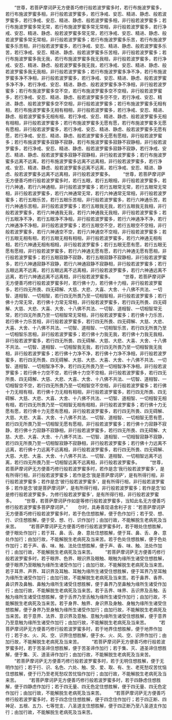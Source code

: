 <!-- { "loadSidebar": true } -->
　　“世尊，若菩萨摩诃萨无方便善巧修行般若波罗蜜多时，若行布施波罗蜜多，若行布施波罗蜜多相，非行般若波罗蜜多，若行净戒、安忍、精进、静虑、般若波罗蜜多，若行净戒、安忍、精进、静虑、般若波罗蜜多相，非行般若波罗蜜多；若行布施波罗蜜多常无常，若行布施波罗蜜多常无常相，非行般若波罗蜜多，若行净戒、安忍、精进、静虑、般若波罗蜜多常无常，若行净戒、安忍、精进、静虑、般若波罗蜜多常无常相，非行般若波罗蜜多；若行布施波罗蜜多乐苦，若行布施波罗蜜多乐苦相，非行般若波罗蜜多，若行净戒、安忍、精进、静虑、般若波罗蜜多乐苦，若行净戒、安忍、精进、静虑、般若波罗蜜多乐苦相，非行般若波罗蜜多；若行布施波罗蜜多我无我，若行布施波罗蜜多我无我相，非行般若波罗蜜多，若行净戒、安忍、精进、静虑、般若波罗蜜多我无我，若行净戒、安忍、精进、静虑、般若波罗蜜多我无我相，非行般若波罗蜜多；若行布施波罗蜜多净不净，若行布施波罗蜜多净不净相，非行般若波罗蜜多，若行净戒、安忍、精进、静虑、般若波罗蜜多净不净，若行净戒、安忍、精进、静虑、般若波罗蜜多净不净相，非行般若波罗蜜多；若行布施波罗蜜多空不空，若行布施波罗蜜多空不空相，非行般若波罗蜜多，若行净戒、安忍、精进、静虑、般若波罗蜜多空不空，若行净戒、安忍、精进、静虑、般若波罗蜜多空不空相，非行般若波罗蜜多；若行布施波罗蜜多无相有相，若行布施波罗蜜多无相有相相，非行般若波罗蜜多，若行净戒、安忍、精进、静虑、般若波罗蜜多无相有相，若行净戒、安忍、精进、静虑、般若波罗蜜多无相有相相，非行般若波罗蜜多；若行布施波罗蜜多无愿有愿，若行布施波罗蜜多无愿有愿相，非行般若波罗蜜多，若行净戒、安忍、精进、静虑、般若波罗蜜多无愿有愿，若行净戒、安忍、精进、静虑、般若波罗蜜多无愿有愿相，非行般若波罗蜜多；若行布施波罗蜜多寂静不寂静，若行布施波罗蜜多寂静不寂静相，非行般若波罗蜜多，若行净戒、安忍、精进、静虑、般若波罗蜜多寂静不寂静，若行净戒、安忍、精进、静虑、般若波罗蜜多寂静不寂静相，非行般若波罗蜜多；若行布施波罗蜜多远离不远离，若行布施波罗蜜多远离不远离相，非行般若波罗蜜多，若行净戒、安忍、精进、静虑、般若波罗蜜多远离不远离，若行净戒、安忍、精进、静虑、般若波罗蜜多远离不远离相，非行般若波罗蜜多。
　　“世尊，若菩萨摩诃萨无方便善巧修行般若波罗蜜多时，若行五眼，若行五眼相，非行般若波罗蜜多，若行六神通，若行六神通相，非行般若波罗蜜多；若行五眼常无常，若行五眼常无常相，非行般若波罗蜜多，若行六神通常无常，若行六神通常无常相，非行般若波罗蜜多；若行五眼乐苦，若行五眼乐苦相，非行般若波罗蜜多，若行六神通乐苦，若行六神通乐苦相，非行般若波罗蜜多；若行五眼我无我，若行五眼我无我相，非行般若波罗蜜多，若行六神通我无我，若行六神通我无我相，非行般若波罗蜜多；若行五眼净不净，若行五眼净不净相，非行般若波罗蜜多，若行六神通净不净，若行六神通净不净相，非行般若波罗蜜多；若行五眼空不空，若行五眼空不空相，非行般若波罗蜜多，若行六神通空不空，若行六神通空不空相，非行般若波罗蜜多；若行五眼无相有相，若行五眼无相有相相，非行般若波罗蜜多，若行六神通无相有相，若行六神通无相有相相，非行般若波罗蜜多；若行五眼无愿有愿，若行五眼无愿有愿相，非行般若波罗蜜多，若行六神通无愿有愿，若行六神通无愿有愿相，非行般若波罗蜜多；若行五眼寂静不寂静，若行五眼寂静不寂静相，非行般若波罗蜜多，若行六神通寂静不寂静，若行六神通寂静不寂静相，非行般若波罗蜜多；若行五眼远离不远离，若行五眼远离不远离相，非行般若波罗蜜多，若行六神通远离不远离，若行六神通远离不远离相，非行般若波罗蜜多。
　　“世尊，若菩萨摩诃萨无方便善巧修行般若波罗蜜多时，若行佛十力，若行佛十力相，非行般若波罗蜜多，若行四无所畏、四无碍解、大慈、大悲、大喜、大舍、十八佛不共法、一切智、道相智、一切相智，若行四无所畏乃至一切相智相，非行般若波罗蜜多；若行佛十力常无常，若行佛十力常无常相，非行般若波罗蜜多，若行四无所畏、四无碍解、大慈、大悲、大喜、大舍、十八佛不共法、一切智、道相智、一切相智常无常，若行四无所畏乃至一切相智常无常相，非行般若波罗蜜多；若行佛十力乐苦，若行佛十力乐苦相，非行般若波罗蜜多，若行四无所畏、四无碍解、大慈、大悲、大喜、大舍、十八佛不共法、一切智、道相智、一切相智乐苦，若行四无所畏乃至一切相智乐苦相，非行般若波罗蜜多；若行佛十力我无我，若行佛十力我无我相，非行般若波罗蜜多，若行四无所畏、四无碍解、大慈、大悲、大喜、大舍、十八佛不共法、一切智、道相智、一切相智我无我，若行四无所畏乃至一切相智我无我相，非行般若波罗蜜多；若行佛十力净不净，若行佛十力净不净相，非行般若波罗蜜多，若行四无所畏、四无碍解、大慈、大悲、大喜、大舍、十八佛不共法、一切智、道相智、一切相智净不净，若行四无所畏乃至一切相智净不净相，非行般若波罗蜜多；若行佛十力空不空，若行佛十力空不空相，非行般若波罗蜜多，若行四无所畏、四无碍解、大慈、大悲、大喜、大舍、十八佛不共法、一切智、道相智、一切相智空不空，若行四无所畏乃至一切相智空不空相，非行般若波罗蜜多；若行佛十力无相有相，若行佛十力无相有相相，非行般若波罗蜜多，若行四无所畏、四无碍解、大慈、大悲、大喜、大舍、十八佛不共法、一切智、道相智、一切相智无相有相，若行四无所畏乃至一切相智无相有相相，非行般若波罗蜜多；若行佛十力无愿有愿，若行佛十力无愿有愿相，非行般若波罗蜜多，若行四无所畏、四无碍解、大慈、大悲、大喜、大舍、十八佛不共法、一切智、道相智、一切相智无愿有愿，若行四无所畏乃至一切相智无愿有愿相，非行般若波罗蜜多；若行佛十力寂静不寂静，若行佛十力寂静不寂静相，非行般若波罗蜜多，若行四无所畏、四无碍解、大慈、大悲、大喜、大舍、十八佛不共法、一切智、道相智、一切相智寂静不寂静，若行四无所畏乃至一切相智寂静不寂静相，非行般若波罗蜜多；若行佛十力远离不远离，若行佛十力远离不远离相，非行般若波罗蜜多，若行四无所畏、四无碍解、大慈、大悲、大喜、大舍、十八佛不共法、一切智、道相智、一切相智远离不远离，若行四无所畏乃至一切相智远离不远离相，非行般若波罗蜜多。
　　“世尊，若菩萨摩诃萨无方便善巧修行般若波罗蜜多时，若作是念‘我行般若波罗蜜多’，是有所得行相，非行般若波罗蜜多；若作是念‘我是菩萨摩诃萨’，是有所得行相，非行般若波罗蜜多；若作是念‘彼行般若波罗蜜多’，是有所得行相，非行般若波罗蜜多；若作是念‘彼是菩萨摩诃萨’，是有所得行相，非行般若波罗蜜多；若作是念‘如是修行般若波罗蜜多，为修行般若波罗蜜多’，是有所得行相，非行般若波罗蜜多。
　　“世尊，若菩萨摩诃萨作如是等修行般若波罗蜜多，当知此名无方便善巧修行般若波罗蜜多菩萨摩诃萨。”
　　尔时，具寿善现语舍利子言：“若菩萨摩诃萨无方便善巧修行般若波罗蜜多时，若于色住想胜解，便于色作加行；若于受、想、行、识住想胜解，便于受、想、行、识作加行；由加行故，不能解脱生老病死及当来苦。
　　“若菩萨摩诃萨无方便善巧修行般若波罗蜜多时，若于眼处住想胜解，便于眼处作加行；若于耳、鼻、舌、身、意处住想胜解，便于耳、鼻、舌、身、意处作加行；由加行故，不能解脱生老病死及当来苦。若于色处住想胜解，便于色处作加行；若于声、香、味、触、法处住想胜解，便于声、香、味、触、法处作加行；由加行故，不能解脱生老病死及当来苦。
　　“若菩萨摩诃萨无方便善巧修行般若波罗蜜多时，若于眼界、色界、眼识界及眼触、眼触为缘所生诸受住想胜解，便于眼界乃至眼触为缘所生诸受作加行；由加行故，不能解脱生老病死及当来苦。若于耳界、声界、耳识界及耳触、耳触为缘所生诸受住想胜解，便于耳界乃至耳触为缘所生诸受作加行；由加行故，不能解脱生老病死及当来苦。若于鼻界、香界、鼻识界及鼻触、鼻触为缘所生诸受住想胜解，便于鼻界乃至鼻触为缘所生诸受作加行；由加行故，不能解脱生老病死及当来苦。若于舌界、味界、舌识界及舌触、舌触为缘所生诸受住想胜解，便于舌界乃至舌触为缘所生诸受作加行；由加行故，不能解脱生老病死及当来苦。若于身界、触界、身识界及身触、身触为缘所生诸受住想胜解，便于身界乃至身触为缘所生诸受作加行；由加行故，不能解脱生老病死及当来苦。若于意界、法界、意识界及意触、意触为缘所生诸受住想胜解，便于意界乃至意触为缘所生诸受作加行；由加行故，不能解脱生老病死及当来苦。
　　“若菩萨摩诃萨无方便善巧修行般若波罗蜜多时，若于地界住想胜解，便于地界作加行；若于水、火、风、空、识界住想胜解，便于水、火、风、空、识界作加行；由加行故，不能解脱生老病死及当来苦。
　　“若菩萨摩诃萨无方便善巧修行般若波罗蜜多时，若于苦圣谛住想胜解，便于苦圣谛作加行；若于集、灭、道圣谛住想胜解，便于集、灭、道圣谛作加行；由加行故，不能解脱生老病死及当来苦。
　　“若菩萨摩诃萨无方便善巧修行般若波罗蜜多时，若于无明住想胜解，便于无明作加行；若于行、识、名色、六处、触、受、爱、取、有、生、老死愁叹苦忧恼住想胜解，便于行乃至老死愁叹苦忧恼作加行；由加行故，不能解脱生老病死及当来苦。
　　“若菩萨摩诃萨无方便善巧修行般若波罗蜜多时，若于四静虑住想胜解，便于四静虑作加行；若于四无量、四无色定住想胜解，便于四无量、四无色定作加行；由加行故，不能解脱生老病死及当来苦。
　　“若菩萨摩诃萨无方便善巧修行般若波罗蜜多时，若于四念住住想胜解，便于四念住作加行；若于四正断、四神足、五根、五力、七等觉支、八圣道支住想胜解，便于四正断乃至八圣道支作加行；由加行故，不能解脱生老病死及当来苦。
